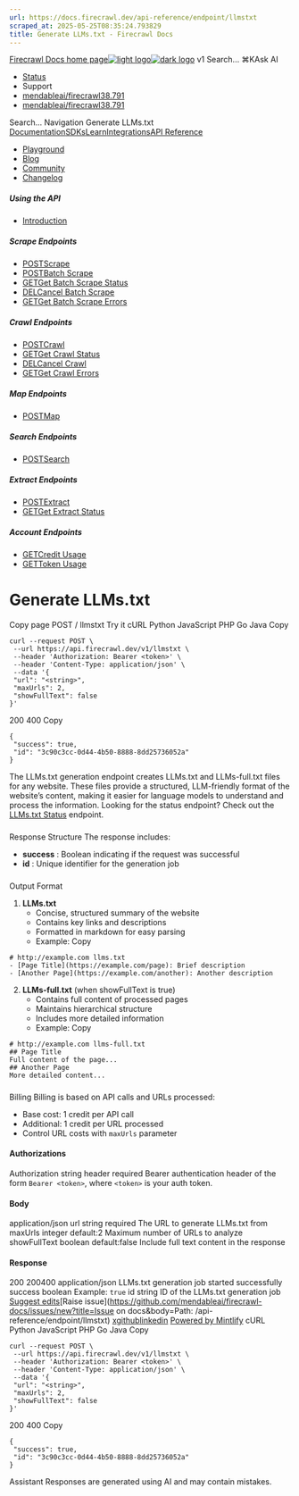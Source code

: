 ```yaml
---
url: https://docs.firecrawl.dev/api-reference/endpoint/llmstxt
scraped_at: 2025-05-25T08:35:24.793829
title: Generate LLMs.txt - Firecrawl Docs
---
```


[Firecrawl Docs home page![light logo](https://mintlify.s3.us-west-1.amazonaws.com/firecrawl/logo/logo.png)![dark logo](https://mintlify.s3.us-west-1.amazonaws.com/firecrawl/logo/logo-dark.png)](https://firecrawl.dev)
v1
Search...
⌘KAsk AI
  * [Status](https://firecrawl.betteruptime.com)
  * Support
  * [mendableai/firecrawl38.791](https://github.com/mendableai/firecrawl)
  * [mendableai/firecrawl38.791](https://github.com/mendableai/firecrawl)


Search...
Navigation
Generate LLMs.txt
[Documentation](https://docs.firecrawl.dev/introduction)[SDKs](https://docs.firecrawl.dev/sdks/overview)[Learn](https://www.firecrawl.dev/blog/category/tutorials)[Integrations](https://www.firecrawl.dev/app)[API Reference](https://docs.firecrawl.dev/api-reference/introduction)
* [Playground](https://firecrawl.dev/playground)
* [Blog](https://firecrawl.dev/blog)
* [Community](https://discord.gg/gSmWdAkdwd)
* [Changelog](https://firecrawl.dev/changelog)
##### Using the API
  * [Introduction](https://docs.firecrawl.dev/api-reference/introduction)


##### Scrape Endpoints
  * [POSTScrape](https://docs.firecrawl.dev/api-reference/endpoint/scrape)
  * [POSTBatch Scrape](https://docs.firecrawl.dev/api-reference/endpoint/batch-scrape)
  * [GETGet Batch Scrape Status](https://docs.firecrawl.dev/api-reference/endpoint/batch-scrape-get)
  * [DELCancel Batch Scrape](https://docs.firecrawl.dev/api-reference/endpoint/batch-scrape-delete)
  * [GETGet Batch Scrape Errors](https://docs.firecrawl.dev/api-reference/endpoint/batch-scrape-get-errors)


##### Crawl Endpoints
  * [POSTCrawl](https://docs.firecrawl.dev/api-reference/endpoint/crawl-post)
  * [GETGet Crawl Status](https://docs.firecrawl.dev/api-reference/endpoint/crawl-get)
  * [DELCancel Crawl](https://docs.firecrawl.dev/api-reference/endpoint/crawl-delete)
  * [GETGet Crawl Errors](https://docs.firecrawl.dev/api-reference/endpoint/crawl-get-errors)


##### Map Endpoints
  * [POSTMap](https://docs.firecrawl.dev/api-reference/endpoint/map)


##### Search Endpoints
  * [POSTSearch](https://docs.firecrawl.dev/api-reference/endpoint/search)


##### Extract Endpoints
  * [POSTExtract](https://docs.firecrawl.dev/api-reference/endpoint/extract)
  * [GETGet Extract Status](https://docs.firecrawl.dev/api-reference/endpoint/extract-get)


##### Account Endpoints
  * [GETCredit Usage](https://docs.firecrawl.dev/api-reference/endpoint/credit-usage)
  * [GETToken Usage](https://docs.firecrawl.dev/api-reference/endpoint/token-usage)


# Generate LLMs.txt
Copy page
POST
/
llmstxt
Try it
cURL
Python
JavaScript
PHP
Go
Java
Copy
```
curl --request POST \
 --url https://api.firecrawl.dev/v1/llmstxt \
 --header 'Authorization: Bearer <token>' \
 --header 'Content-Type: application/json' \
 --data '{
 "url": "<string>",
 "maxUrls": 2,
 "showFullText": false
}'
```

200
400
Copy
```
{
 "success": true,
 "id": "3c90c3cc-0d44-4b50-8888-8dd25736052a"
}
```

The LLMs.txt generation endpoint creates LLMs.txt and LLMs-full.txt files for any website. These files provide a structured, LLM-friendly format of the website’s content, making it easier for language models to understand and process the information.
Looking for the status endpoint? Check out the [LLMs.txt Status](https://docs.firecrawl.dev/api-reference/endpoint/llmstxt-get) endpoint.
### 
[​](https://docs.firecrawl.dev/api-reference/endpoint/llmstxt#response-structure)
Response Structure
The response includes:
  * **success** : Boolean indicating if the request was successful
  * **id** : Unique identifier for the generation job


### 
[​](https://docs.firecrawl.dev/api-reference/endpoint/llmstxt#output-format)
Output Format
  1. **LLMs.txt**
     * Concise, structured summary of the website
     * Contains key links and descriptions
     * Formatted in markdown for easy parsing
     * Example:
Copy
```
# http://example.com llms.txt
- [Page Title](https://example.com/page): Brief description
- [Another Page](https://example.com/another): Another description

```

  2. **LLMs-full.txt** (when showFullText is true)
     * Contains full content of processed pages
     * Maintains hierarchical structure
     * Includes more detailed information
     * Example:
Copy
```
# http://example.com llms-full.txt
## Page Title
Full content of the page...
## Another Page
More detailed content...

```



### 
[​](https://docs.firecrawl.dev/api-reference/endpoint/llmstxt#billing)
Billing
Billing is based on API calls and URLs processed:
  * Base cost: 1 credit per API call
  * Additional: 1 credit per URL processed
  * Control URL costs with `maxUrls` parameter


#### Authorizations
[​](https://docs.firecrawl.dev/api-reference/endpoint/llmstxt#authorization-authorization)
Authorization
string
header
required
Bearer authentication header of the form `Bearer <token>`, where `<token>` is your auth token.
#### Body
application/json
[​](https://docs.firecrawl.dev/api-reference/endpoint/llmstxt#body-url)
url
string
required
The URL to generate LLMs.txt from
[​](https://docs.firecrawl.dev/api-reference/endpoint/llmstxt#body-max-urls)
maxUrls
integer
default:2
Maximum number of URLs to analyze
[​](https://docs.firecrawl.dev/api-reference/endpoint/llmstxt#body-show-full-text)
showFullText
boolean
default:false
Include full text content in the response
#### Response
200
200400
application/json
LLMs.txt generation job started successfully
[​](https://docs.firecrawl.dev/api-reference/endpoint/llmstxt#response-success)
success
boolean
Example:
`true`
[​](https://docs.firecrawl.dev/api-reference/endpoint/llmstxt#response-id)
id
string
ID of the LLMs.txt generation job
[Suggest edits](https://github.com/mendableai/firecrawl-docs/edit/main/api-reference/endpoint/llmstxt.mdx)[Raise issue](https://github.com/mendableai/firecrawl-docs/issues/new?title=Issue on docs&body=Path: /api-reference/endpoint/llmstxt)
[x](https://x.com/firecrawl_dev)[github](https://github.com/mendableai/firecrawl)[linkedin](https://www.linkedin.com/company/firecrawl)
[Powered by Mintlify](https://mintlify.com/preview-request?utm_campaign=poweredBy&utm_medium=referral&utm_source=docs.firecrawl.dev)
cURL
Python
JavaScript
PHP
Go
Java
Copy
```
curl --request POST \
 --url https://api.firecrawl.dev/v1/llmstxt \
 --header 'Authorization: Bearer <token>' \
 --header 'Content-Type: application/json' \
 --data '{
 "url": "<string>",
 "maxUrls": 2,
 "showFullText": false
}'
```

200
400
Copy
```
{
 "success": true,
 "id": "3c90c3cc-0d44-4b50-8888-8dd25736052a"
}
```

Assistant
Responses are generated using AI and may contain mistakes.

